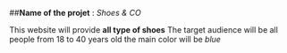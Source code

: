 ##**Name of the projet** : _Shoes & CO_

This website will provide **all type of shoes** 
The target audience will be all people from 18 to 40 years old
the main color will be *blue*
